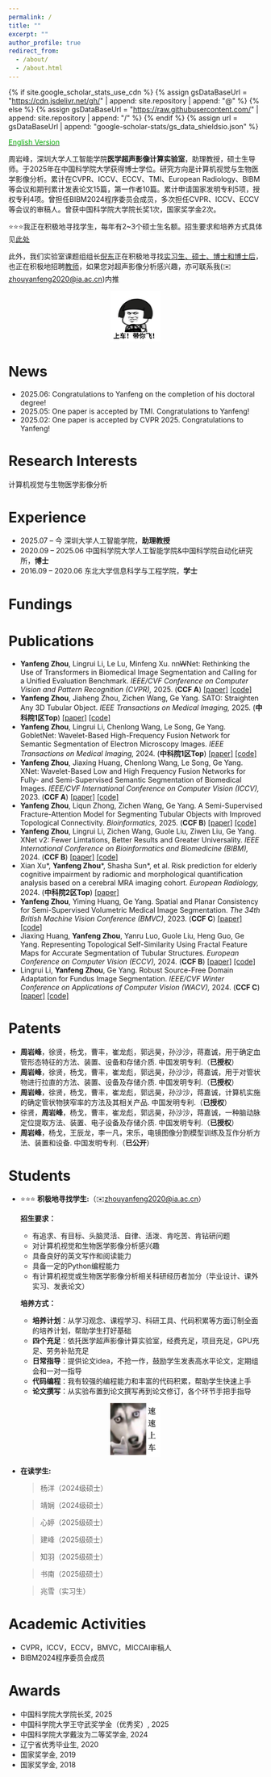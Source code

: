 ```yaml
---
permalink: /
title: ""
excerpt: ""
author_profile: true
redirect_from: 
  - /about/
  - /about.html
---
```


{% if site.google_scholar_stats_use_cdn %}
{% assign gsDataBaseUrl = "https://cdn.jsdelivr.net/gh/" | append: site.repository | append: "@" %}
{% else %}
{% assign gsDataBaseUrl = "https://raw.githubusercontent.com/" | append: site.repository | append: "/" %}
{% endif %}
{% assign url = gsDataBaseUrl | append: "google-scholar-stats/gs_data_shieldsio.json" %}

<span class='anchor' id='about-me'></span>

<!-- ### ✉️ E-mail: zhouyanfeng2020@ia.ac.cn     📃 CV: [yanfeng-zhou.github.io](https://yanfeng-zhou.github.io/) 🎓 [Google Schloar](https://scholar.google.com/citations?user=HzOiEEYAAAAJ&hl=zh-CN)     :octocat: Github Github -->

[<span style="color:#00AA00">English Version</span>](/en/)

周岩峰，深圳大学人工智能学院**医学超声影像计算实验室**，助理教授，硕士生导师。于2025年在中国科学院大学获得博士学位。研究方向是计算机视觉与生物医学影像分析。累计在CVPR、ICCV、ECCV、TMI、European Radiology、BIBM等会议和期刊累计发表论文15篇，第一作者10篇。累计申请国家发明专利5项，授权专利4项。曾担任BIBM2024程序委员会成员，多次担任CVPR、ICCV、ECCV等会议的审稿人。曾获中国科学院大学院长奖1次，国家奖学金2次。

⭐⭐⭐我正在积极地寻找学生，每年有2~3个硕士生名额。招生要求和培养方式具体见[此处](#students)

此外，我们实验室课题组组长[倪东](https://bdsc.szu.edu.cn/teachers/graduate/33e63142-7b2f-4109-a38d-9d03bd6ee762)正在积极地寻找[实习生、硕士、博士和博士后](https://mp.weixin.qq.com/s?__biz=MzkyMjM4NzI5NQ==&mid=2247507562&idx=1&sn=660753ea70474b6f2b5094f30a9ac88d&chksm=c01c3dd157a72714db20cd71a2d1e47daf38a6530506f46d50875f0fc22ec1b21fcf8c85d9ce&sessionid=1747875280&scene=126&clicktime=1747887726&enterid=1747887726&subscene=10000&ascene=3&fasttmpl_type=0&fasttmpl_fullversion=7742223-zh_CN-zip&fasttmpl_flag=0&realreporttime=1747887726633&devicetype=android-33&version=28003a3e&abtest_cookie=AAACAA%3D%3D&lang=zh_CN&session_us=gh_b537f70e38ab&countrycode=CN&exportkey=n_ChQIAhIQCLTRib%2Bl9Y%2BEhlvQKr9oLBLxAQIE97dBBAEAAAAAAGmpC4QnCFAAAAAOpnltbLcz9gKNyK89dVj03N7akA8H3iccNXns1HG5ysyeC6Mf6RTp6CoPKCNnLzjmzn7dBGuUgm%2Bcuazy7ztdwUFdXRG%2FSodRDp%2B9jSvzUpspvMy35meQqTy3uC0exwr1c7JW9QmVJ3uIJJFOMqDOATh%2Bi%2BdXBvZDGNlmJwOP9ixXnIUN%2FfVzP42isjIvFB6REHUFuyC%2F2bST0f1LNSMDiKKTVwtHNjsD8ujRHt3A2ywbQ9o6nLiK52KAbeqt4wbH549eaxiRLc0qqXJna9Wv6CcIeBuwOBS1k9Y%3D&pass_ticket=mfmpNw4NnIiu6hs7IIRKJOnaamOtYCtLGfx8fmn3S5ika7ENYwWGVjf3AnkKMUuv&wx_header=3)，也正在积极地招聘[教师](https://mp.weixin.qq.com/s?__biz=MzkyMjM4NzI5NQ==&mid=2247507558&idx=1&sn=ff5c2cd993a4d75bca64ac21c156ab1f&chksm=c065bc2f95246049e93507d6d5f21b8818183e6de60537e126e2471ba48fff9f682115bdaa3c&sessionid=1747875280&scene=126&clicktime=1747887889&enterid=1747887889&subscene=10000&ascene=3&fasttmpl_type=0&fasttmpl_fullversion=7742223-zh_CN-zip&fasttmpl_flag=0&realreporttime=1747887889812&devicetype=android-33&version=28003a3e&nettype=WIFI&abtest_cookie=AAACAA%3D%3D&lang=zh_CN&session_us=gh_b537f70e38ab&countrycode=CN&exportkey=n_ChQIAhIQ9ktqzXi6RNV40bu%2Bbk22xxLxAQIE97dBBAEAAAAAAKl5Gf%2BD5HEAAAAOpnltbLcz9gKNyK89dVj02JD3%2FFxunifWx3CVJLxiRvZ5BVYOUs1r%2FPlnbB9HSi6%2Bo5OtIOvlUmI6lJRK2Sgdvtq8up2I7o0CJDnlbsDwuHDQFtmkm%2Bntg4bARK0V2K%2Brtm4BYCxT7kLGnyGIQ0NdtEoow9KeP6o5TsrqvWuLFq%2FDZfKeG%2FbUVN2FN8%2BHAAvN5snRpRG0PSOlT5ykHKELzuNKUFbYxG2cjgBFKBqRH6X1hzhxaD%2BEOWTHsUZTnNGNU9o0W8ztfJEB%2F3YKFF3oWibKBkhjeYhru9I%3D&pass_ticket=D%2F6Stu6xc0zyF1YXaFAx9Bwb5PivZV18xQcrVI9ZMy8ytuuFUSQIFnFVKN35BtED&wx_header=3)，如果您对超声影像分析感兴趣，亦可联系我(✉️<span style="color:blue">zhouyanfeng2020@ia.ac.cn</span>)内推

<p align="center">
  <img src="https://raw.githubusercontent.com/Yanfeng-Zhou/Yanfeng-Zhou/main/731290e70ede6d84042ef173fb53656d.gif" alt="Get on board quickly" style="width:20%;">
</p>


# News
- 2025.06: Congratulations to Yanfeng on the completion of his doctoral degree!
- 2025.05: One paper is accepted by TMI. Congratulations to Yanfeng!
- 2025.02: One paper is accepted by CVPR 2025. Congratulations to Yanfeng!

# Research Interests
计算机视觉与生物医学影像分析

# Experience

- 2025.07 – 今 深圳大学人工智能学院，**助理教授**
- 2020.09 – 2025.06 中国科学院大学人工智能学院&中国科学院自动化研究所，**博士**
- 2016.09 – 2020.06 东北大学信息科学与工程学院，**学士**

# Fundings

# Publications
- **Yanfeng Zhou**, Lingrui Li, Le Lu, Minfeng Xu. nn~~W~~Net: Rethinking the Use of Transformers in Biomedical Image Segmentation and Calling for a Unified Evaluation Benchmark. *IEEE/CVF Conference on Computer Vision and Pattern Recognition (CVPR),* 2025. (**CCF A**) [[paper]](https://) [[code]](https://github.com/Yanfeng-Zhou/nnWNet)
- **Yanfeng Zhou**, Jiaheng Zhou, Zichen Wang, Ge Yang. SATO: Straighten Any 3D Tubular Object. *IEEE Transactions on Medical Imaging,* 2025. (**中科院1区Top**) [[paper]](https://ieeexplore.ieee.org/document/11007670) [[code]](https://github.com/Yanfeng-Zhou/SATO)
- **Yanfeng Zhou**, Lingrui Li, Chenlong Wang, Le Song, Ge Yang. GobletNet: Wavelet-Based High-Frequency Fusion Network for Semantic Segmentation of Electron Microscopy Images. *IEEE Transactions on Medical Imaging,* 2024. (**中科院1区Top**) [[paper]](https://ieeexplore.ieee.org/abstract/document/10705356) [[code]](https://github.com/Yanfeng-Zhou/GobletNet)
- **Yanfeng Zhou**, Jiaxing Huang, Chenlong Wang, Le Song, Ge Yang. XNet: Wavelet-Based Low and High Frequency Fusion Networks for Fully- and Semi-Supervised Semantic Segmentation of Biomedical Images. *IEEE/CVF International Conference on Computer Vision (ICCV),* 2023. (**CCF A**) [[paper]](https://openaccess.thecvf.com/content/ICCV2023/html/Zhou_XNet_Wavelet-Based_Low_and_High_Frequency_Fusion_Networks_for_Fully-_ICCV_2023_paper.html) [[code]](https://github.com/Yanfeng-Zhou/XNet)
- **Yanfeng Zhou**, Liqun Zhong, Zichen Wang, Ge Yang. A Semi-Supervised Fracture-Attention Model for Segmenting Tubular Objects with Improved Topological Connectivity. *Bioinformatics,* 2025. (**CCF B**) [[paper]](https://academic.oup.com/bioinformatics/article/41/1/btaf013/7952012) [[code]](https://github.com/Yanfeng-Zhou/SSFA)
- **Yanfeng Zhou**, Lingrui Li, Zichen Wang, Guole Liu, Ziwen Liu, Ge Yang. XNet v2: Fewer Limtations, Better Results and Greater Universality. *IEEE International Conference on Bioinformatics and Biomedicine (BIBM),* 2024. (**CCF B**) [[paper]](https://ieeexplore.ieee.org/abstract/document/10822699) [[code]](https://github.com/Yanfeng-Zhou/XNetv2)
- Xian Xu*, **Yanfeng Zhou***, Shasha Sun*, et al. Risk prediction for elderly cognitive impairment by radiomic and morphological quantification analysis based on a cerebral MRA imaging cohort. *European Radiology,* 2024. (**中科院2区Top**) [[paper]](https://link.springer.com/article/10.1007/s00330-024-11336-9)
- **Yanfeng Zhou**, Yiming Huang, Ge Yang. Spatial and Planar Consistency for Semi-Supervised Volumetric Medical Image Segmentation. *The 34th British Machine Vision Conference (BMVC)*, 2023. (**CCF C**) [[paper]](https://proceedings.bmvc2023.org/84/) [[code]](https://github.com/Yanfeng-Zhou/SPC)
- Jiaxing Huang, **Yanfeng Zhou**, Yanru Luo, Guole Liu, Heng Guo, Ge Yang. Representing Topological Self-Similarity Using Fractal Feature Maps for Accurate Segmentation of Tubular Structures. *European Conference on Computer Vision (ECCV),* 2024. (**CCF B**) [[paper]](https://link.springer.com/chapter/10.1007/978-3-031-73404-5_9) [[code]](https://github.com/cbmi-group/FFM-Multi-Decoder-Network)
- Lingrui Li, **Yanfeng Zhou**, Ge Yang. Robust Source-Free Domain Adaptation for Fundus Image Segmentation. *IEEE/CVF Winter Conference on Applications of Computer Vision (WACV),* 2024. (**CCF C**) [[paper]](https://openaccess.thecvf.com/content/WACV2024/html/Li_Robust_Source-Free_Domain_Adaptation_for_Fundus_Image_Segmentation_WACV_2024_paper.html) [[code]](https://github.com/LinGrayy/PLPB)

# Patents
- **周岩峰**，徐贤，杨戈，曹丰，崔龙彪，郭远昊，孙沙沙，蒋嘉诚，用于确定血管形态特征的方法、装置、设备和存储介质. 中国发明专利.（**已授权**）
- **周岩峰**，徐贤，杨戈，曹丰，崔龙彪，郭远昊，孙沙沙，蒋嘉诚，用于对管状物进行拉直的方法、装置、设备及存储介质. 中国发明专利.（**已授权**）
- **周岩峰**，徐贤，杨戈，曹丰，崔龙彪，郭远昊，孙沙沙，蒋嘉诚，计算机实施的确定管状物狭窄率的方法及其相关产品. 中国发明专利.（**已授权**）
- 徐贤，**周岩峰**，杨戈，曹丰，崔龙彪，郭远昊，孙沙沙，蒋嘉诚，一种脑动脉定位提取方法、装置、电子设备及存储介质. 中国发明专利.（**已授权**）
- **周岩峰**，杨戈，王辰龙，李一凡，宋乐，电镜图像分割模型训练及互作分析方法、装置和设备. 中国发明专利.（**已公开**）

# Students
- ⭐⭐⭐ **积极地寻找学生:**（✉️<span style="color:blue">zhouyanfeng2020@ia.ac.cn</span>）

	**招生要求：**
	- 有追求、有目标、头脑灵活、自律、活泼、肯吃苦、肯钻研问题
	- 对计算机视觉和生物医学影像分析感兴趣
	- 具备良好的英文写作和阅读能力
	- 具备一定的Python编程能力
	- 有计算机视觉或生物医学影像分析相关科研经历者加分（毕业设计、课外实习、发表论文）

	**培养方式：**
	- **培养计划**：从学习观念、课程学习、科研工具、代码积累等方面订制全面的培养计划，帮助学生打好基础
	- **四个充足**：依托医学超声影像计算实验室，经费充足，项目充足，GPU充足、劳务补贴充足
	- **日常指导**：提供论文idea，不抢一作，鼓励学生发表高水平论文，定期组会和一对一指导
	- **代码编程**：我有较强的编程能力和丰富的代码积累，帮助学生快速上手
	- **论文撰写**：从实验布置到论文撰写再到论文修订，各个环节手把手指导

<p align="center">
  <img src="https://raw.githubusercontent.com/Yanfeng-Zhou/Yanfeng-Zhou/main/Getonboardquickly.png" alt="Get on board quickly" style="width:20%;">
</p>

- **在读学生:**
  > 杨洋（2024级硕士）

  > 靖娴（2024级硕士）

  > 心婷（2025级硕士）

  > 建峰（2025级硕士）

  > 知羽（2025级硕士）

  > 书南（2025级硕士）

  > 兆雪（实习生）
	

# Academic Activities
- CVPR，ICCV，ECCV，BMVC，MICCAI审稿人
- BIBM2024程序委员会成员

# Awards
- 中国科学院大学院长奖, 2025
- 中国科学院大学王守武奖学金（优秀奖）, 2025
- 中国科学院大学戴汝为二等奖学金, 2024
- 辽宁省优秀毕业生, 2020
- 国家奖学金, 2019
- 国家奖学金, 2018
